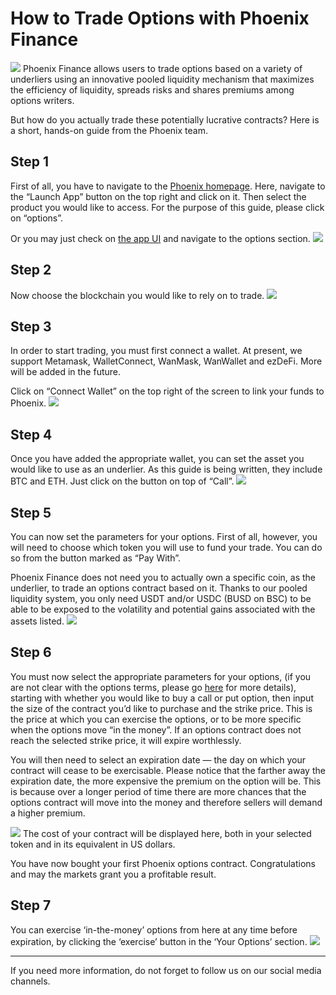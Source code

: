# How to Trade Options with Phoenix Finance
![](https://miro.medium.com/max/1400/1*N06ZAW4ZCqHWgjb8L0daZg.png)
Phoenix Finance allows users to trade options based on a variety of underliers using an innovative pooled liquidity mechanism that maximizes the efficiency of liquidity, spreads risks and shares premiums among options writers.

But how do you actually trade these potentially lucrative contracts? Here is a short, hands-on guide from the Phoenix team.

## Step 1

First of all, you have to navigate to the [Phoenix homepage](phx.finance). Here, navigate to the “Launch App” button on the top right and click on it. Then select the product you would like to access. For the purpose of this guide, please click on “options”.

Or you may just check on [the app UI](app.phx.finance) and navigate to the options section.
![](https://miro.medium.com/max/849/0*kJa7POAcY-fxRrGT)

## Step 2

Now choose the blockchain you would like to rely on to trade.
![](https://miro.medium.com/max/3000/1*upkB4Yh2cBpU9PgXGLJgJQ.png)

## Step 3

In order to start trading, you must first connect a wallet. At present, we support Metamask, WalletConnect, WanMask, WanWallet and ezDeFi. More will be added in the future.

Click on “Connect Wallet” on the top right of the screen to link your funds to Phoenix.
![](https://miro.medium.com/max/3000/0*UDyu6-KE85TGOlk9)

## Step 4

Once you have added the appropriate wallet, you can set the asset you would like to use as an underlier. As this guide is being written, they include BTC and ETH. Just click on the button on top of “Call”.
![](https://miro.medium.com/max/3000/0*WAuOyVQYc1sc6BT9)

## Step 5

You can now set the parameters for your options. First of all, however, you will need to choose which token you will use to fund your trade. You can do so from the button marked as “Pay With”.

Phoenix Finance does not need you to actually own a specific coin, as the underlier, to trade an options contract based on it. Thanks to our pooled liquidity system, you only need USDT and/or USDC (BUSD on BSC) to be able to be exposed to the volatility and potential gains associated with the assets listed.
![](https://miro.medium.com/max/800/0*m9W5em5wX7-4uNml)

## Step 6

You must now select the appropriate parameters for your options, (if you are not clear with the options terms, please go [here](https://docs.phx.finance/terminology/options/) for more details), starting with whether you would like to buy a call or put option, then input the size of the contract you’d like to purchase and the strike price. This is the price at which you can exercise the options, or to be more specific when the options move “in the money”. If an options contract does not reach the selected strike price, it will expire worthlessly.

You will then need to select an expiration date — the day on which your contract will cease to be exercisable. Please notice that the farther away the expiration date, the more expensive the premium on the option will be. This is because over a longer period of time there are more chances that the options contract will move into the money and therefore sellers will demand a higher premium.

![](https://miro.medium.com/max/749/0*c5E8S-Q6P39gsm9H)
The cost of your contract will be displayed here, both in your selected token and in its equivalent in US dollars.

You have now bought your first Phoenix options contract. Congratulations and may the markets grant you a profitable result.

## Step 7
You can exercise ‘in-the-money’ options from here at any time before expiration, by clicking the ‘exercise’ button in the ‘Your Options’ section.
![](https://miro.medium.com/max/830/1*wIaRBfn7c9JjOFhG2lUc9A.png)

----------

If you need more information, do not forget to follow us on our social media channels.


